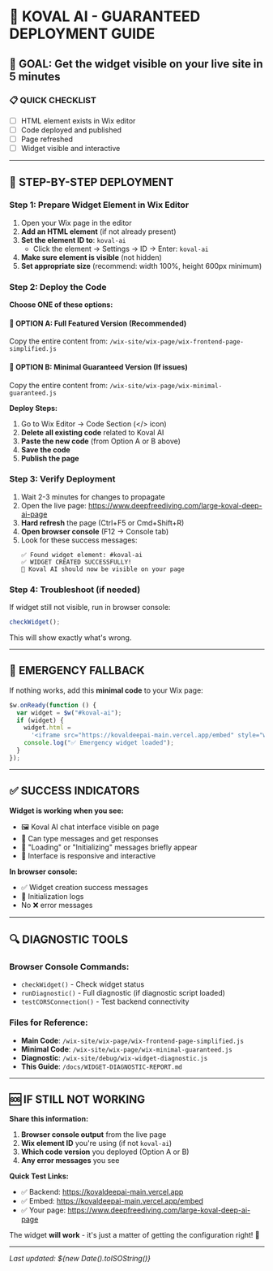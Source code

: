 # 🚀 KOVAL AI - GUARANTEED DEPLOYMENT GUIDE

## 🎯 GOAL: Get the widget visible on your live site in 5 minutes

### 📋 QUICK CHECKLIST

- [ ] HTML element exists in Wix editor
- [ ] Code deployed and published
- [ ] Page refreshed
- [ ] Widget visible and interactive

---

## 🔧 STEP-BY-STEP DEPLOYMENT

### Step 1: Prepare Widget Element in Wix Editor

1. Open your Wix page in the editor
2. **Add an HTML element** (if not already present)
3. **Set the element ID to**: `koval-ai`
   - Click the element → Settings → ID → Enter: `koval-ai`
4. **Make sure element is visible** (not hidden)
5. **Set appropriate size** (recommend: width 100%, height 600px minimum)

### Step 2: Deploy the Code

**Choose ONE of these options:**

#### 🥇 OPTION A: Full Featured Version (Recommended)

Copy the entire content from: `/wix-site/wix-page/wix-frontend-page-simplified.js`

#### 🥈 OPTION B: Minimal Guaranteed Version (If issues)

Copy the entire content from: `/wix-site/wix-page/wix-minimal-guaranteed.js`

**Deploy Steps:**

1. Go to Wix Editor → Code Section (</> icon)
2. **Delete all existing code** related to Koval AI
3. **Paste the new code** (from Option A or B above)
4. **Save the code**
5. **Publish the page**

### Step 3: Verify Deployment

1. Wait 2-3 minutes for changes to propagate
2. Open the live page: https://www.deepfreediving.com/large-koval-deep-ai-page
3. **Hard refresh** the page (Ctrl+F5 or Cmd+Shift+R)
4. **Open browser console** (F12 → Console tab)
5. Look for these success messages:
   ```
   ✅ Found widget element: #koval-ai
   ✅ WIDGET CREATED SUCCESSFULLY!
   🎉 Koval AI should now be visible on your page
   ```

### Step 4: Troubleshoot (if needed)

If widget still not visible, run in browser console:

```javascript
checkWidget();
```

This will show exactly what's wrong.

---

## 🚨 EMERGENCY FALLBACK

If nothing works, add this **minimal code** to your Wix page:

```javascript
$w.onReady(function () {
  var widget = $w("#koval-ai");
  if (widget) {
    widget.html =
      '<iframe src="https://kovaldeepai-main.vercel.app/embed" style="width:100%;height:600px;border:none;"></iframe>';
    console.log("✅ Emergency widget loaded");
  }
});
```

---

## ✅ SUCCESS INDICATORS

**Widget is working when you see:**

- 🖼️ Koval AI chat interface visible on page
- 💬 Can type messages and get responses
- 🔄 "Loading" or "Initializing" messages briefly appear
- 📱 Interface is responsive and interactive

**In browser console:**

- ✅ Widget creation success messages
- 🚀 Initialization logs
- No ❌ error messages

---

## 🔍 DIAGNOSTIC TOOLS

### Browser Console Commands:

- `checkWidget()` - Check widget status
- `runDiagnostic()` - Full diagnostic (if diagnostic script loaded)
- `testCORSConnection()` - Test backend connectivity

### Files for Reference:

- **Main Code**: `/wix-site/wix-page/wix-frontend-page-simplified.js`
- **Minimal Code**: `/wix-site/wix-page/wix-minimal-guaranteed.js`
- **Diagnostic**: `/wix-site/debug/wix-widget-diagnostic.js`
- **This Guide**: `/docs/WIDGET-DIAGNOSTIC-REPORT.md`

---

## 🆘 IF STILL NOT WORKING

**Share this information:**

1. **Browser console output** from the live page
2. **Wix element ID** you're using (if not `koval-ai`)
3. **Which code version** you deployed (Option A or B)
4. **Any error messages** you see

**Quick Test Links:**

- ✅ Backend: https://kovaldeepai-main.vercel.app
- ✅ Embed: https://kovaldeepai-main.vercel.app/embed
- ✅ Your page: https://www.deepfreediving.com/large-koval-deep-ai-page

The widget **will work** - it's just a matter of getting the configuration right! 🎯

---

_Last updated: ${new Date().toISOString()}_
